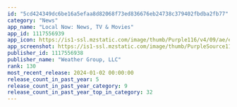 ```yaml
---
id: "5cd424349dc6be16a5efaa8d82068f73ed836676eb24738c379402fbdba2fb77"
category: "News"
app_name: "Local Now: News, TV & Movies"
app_id: 1117556939
app_icon: https://is1-ssl.mzstatic.com/image/thumb/Purple116/v4/09/ae/e3/09aee352-91e9-863c-b1f4-d48e30d05a21/AppIcon-0-1x_U007emarketing-0-10-0-85-220.png/1024x1024bb.png
app_screenshot: https://is1-ssl.mzstatic.com/image/thumb/PurpleSource116/v4/e2/37/fc/e237fcc6-2c88-4bec-b27a-d5313887f0d2/aa4df725-8a84-4823-97ce-03f9c4fd07fd_LocalNow_iPhone_TitleCase_screen1_1284x2778.png/1284x2778bb.png
publisher_id: 1117556938
publisher_name: "Weather Group, LLC"
rank: 130
most_recent_release: 2024-01-02 00:00:00
release_count_in_past_year: 5
release_count_in_past_year_category: 9
release_count_in_past_year_top_in_category: 32
---
```

